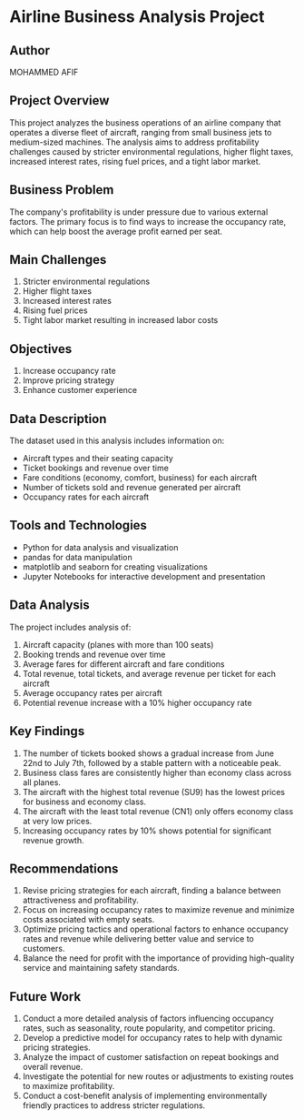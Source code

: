 # Airline Business Analysis Project

## Author
MOHAMMED AFIF

## Project Overview
This project analyzes the business operations of an airline company that operates a diverse fleet of aircraft, ranging from small business jets to medium-sized machines. The analysis aims to address profitability challenges caused by stricter environmental regulations, higher flight taxes, increased interest rates, rising fuel prices, and a tight labor market.

## Business Problem
The company's profitability is under pressure due to various external factors. The primary focus is to find ways to increase the occupancy rate, which can help boost the average profit earned per seat.

## Main Challenges
1. Stricter environmental regulations
2. Higher flight taxes
3. Increased interest rates
4. Rising fuel prices
5. Tight labor market resulting in increased labor costs

## Objectives
1. Increase occupancy rate
2. Improve pricing strategy
3. Enhance customer experience

## Data Description
The dataset used in this analysis includes information on:
- Aircraft types and their seating capacity
- Ticket bookings and revenue over time
- Fare conditions (economy, comfort, business) for each aircraft
- Number of tickets sold and revenue generated per aircraft
- Occupancy rates for each aircraft



## Tools and Technologies
- Python for data analysis and visualization
- pandas for data manipulation
- matplotlib and seaborn for creating visualizations
- Jupyter Notebooks for interactive development and presentation


## Data Analysis
The project includes analysis of:
1. Aircraft capacity (planes with more than 100 seats)
2. Booking trends and revenue over time
3. Average fares for different aircraft and fare conditions
4. Total revenue, total tickets, and average revenue per ticket for each aircraft
5. Average occupancy rates per aircraft
6. Potential revenue increase with a 10% higher occupancy rate

## Key Findings
1. The number of tickets booked shows a gradual increase from June 22nd to July 7th, followed by a stable pattern with a noticeable peak.
2. Business class fares are consistently higher than economy class across all planes.
3. The aircraft with the highest total revenue (SU9) has the lowest prices for business and economy class.
4. The aircraft with the least total revenue (CN1) only offers economy class at very low prices.
5. Increasing occupancy rates by 10% shows potential for significant revenue growth.

## Recommendations
1. Revise pricing strategies for each aircraft, finding a balance between attractiveness and profitability.
2. Focus on increasing occupancy rates to maximize revenue and minimize costs associated with empty seats.
3. Optimize pricing tactics and operational factors to enhance occupancy rates and revenue while delivering better value and service to customers.
4. Balance the need for profit with the importance of providing high-quality service and maintaining safety standards.



## Future Work
1. Conduct a more detailed analysis of factors influencing occupancy rates, such as seasonality, route popularity, and competitor pricing.
2. Develop a predictive model for occupancy rates to help with dynamic pricing strategies.
3. Analyze the impact of customer satisfaction on repeat bookings and overall revenue.
4. Investigate the potential for new routes or adjustments to existing routes to maximize profitability.
5. Conduct a cost-benefit analysis of implementing environmentally friendly practices to address stricter regulations.

